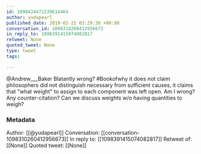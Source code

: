 ```yaml
---
id: 1098424471239614464
author: yudapearl
published_date: 2019-02-21 03:29:36 +00:00
conversation_id: 1098310260412956673
in_reply_to: 1098391415074082817
retweet: None
quoted_tweet: None
type: tweet
tags:

---
```


@Andrew___Baker Blatantly wrong? #Bookofwhy it does not claim philosophers did not distinguish necessary from sufficient causes, it claims that "what weight" to assign to each component was left open. Am I wrong? Any counter-citation? Can we discuss weights w/o having quantities to weigh?

### Metadata

Author: [[@yudapearl]]
Conversation: [[conversation-1098310260412956673]]
In reply to: [[1098391415074082817]]
Retweet of: [[None]]
Quoted tweet: [[None]]
